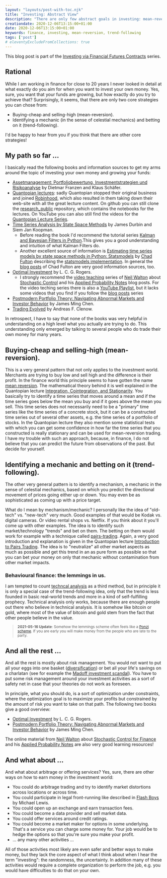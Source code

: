 ```yaml
---
layout: "layouts/post-with-toc.njk"
title: "Investing: Abstract View"
description: "There are only few abstract goals in investing: mean-reversion, trend-following."
creationdate: 2020-12-06T13:15:00+01:00
date: 2020-12-06T13:15:00+01:00
keywords: finance, investing, mean-reversion, trend-following
tags: ['post']
# eleventyExcludeFromCollections: true
---
```


This blog post is part of the [Investing via Financial Futures Contracts](../series-futures-investing) series.

## Rational

While I am working in finance for close to 20 years I never looked in detail at what exactly do you aim for when you want to invest your own
money. Yes, sure, you want that your funds are growing, but how exactly do you try to achieve that? Surprisingly, it seems, that there are only two
core strategies you can chose from:

* Buying-cheap and selling-high (mean-reversion).
* Identifying a mechanic (in the sense of celestial mechanics) and betting on it (trend-following).

I'd be happy to hear from you if you think that there are other core strategies!

## My path so far ...

I basically read the following books and information sources to get my arms around the topic of investing your own money and growing your funds:

* [Assetmanagement: Portfoliobewertung, Investmentstrategien und Risikoanalyse](https://www.amazon.de/-/en/gp/product/379103829X/) by Dietmar Franzen and Klaus Schäfer.
* [Quantopian lectures](https://github.com/quantopian/research_public): sadly Quantopian stopped their original business and joined
  [Robinhood](https://www.benzinga.com/fintech/20/11/18242600/quantopian-joins-robinhood-to-democratize-finance-for-all), which also resulted in them
  taking down their web-site with all the great lecture content. On github you can still clone the
  [research_public](https://github.com/quantopian/research_public) repository, which contains the notebooks for the lectures. On YouTube you can also
  still find the videos for the [Quantopian Lecture Series](https://youtube.com/playlist?list=PLRFLF1OxMm_UL7WUWM31iynp0jMVf_vLW).
* [Time Series Analysis by State Space Methods](https://www.amazon.de/-/en/gp/product/019964117X) by James Durbin and Siem Jan Koopman.
  * Before reading the book I'd recommend the tutorial series [Kalman and Bayesian Filters in
    Python](https://nbviewer.jupyter.org/github/rlabbe/Kalman-and-Bayesian-Filters-in-Python/blob/master/table_of_contents.ipynb).This gives you a good understanding and intuition of what Kalman Filters do.
  * Another excellent source of information is [Estimating time series models by state space methods in Python:
    Statsmodels](http://www.chadfulton.com/research.html) by [Chad Fulton](https://github.com/ChadFulton/fulton_statsmodels_2017) describing the
    [statsmodels implementation](https://www.statsmodels.org/stable/statespace.html#statespace). In general the [blog
    posts](http://www.chadfulton.com/topics.html) of Chad Fulton are very good information sources, too.
* [Optimal Investment](https://www.amazon.de/-/en/L-C-G-Rogers/dp/3642352014) by L. C. G. Rogers.
  * I strongly recommend the [video teaching](https://appliedprobability.blog/category/control-for-finance/page/2/) series of [Neil
    Walton](https://sites.google.com/site/neilwaltonswebsite/home) about [Stochastic
    Control](https://appliedprobability.files.wordpress.com/2020/05/stochastic_control_2020_may.pdf) and his [Applied Probability
    Notes](https://appliedprobability.blog/index) blog posts. For the video teching series there is also a [YouTube
    Playlist](https://www.youtube.com/playlist?list=PLGboZ4litMr_TOwUANH-s-uFnczzy2uuW), but it lacks some videos that you find if you follow the
    [blog posts](https://appliedprobability.blog/category/control-for-finance/page/2/) series
* [Postmodern Portfolio Theory: Navigating Abnormal Markets and Investor Behavior](https://www.amazon.de/-/en/James-Ming-Chen/dp/1137544635) by James Ming Chen.
* [Trading Evolved](https://www.amazon.de/-/en/Andreas-F-Clenow/dp/109198378X) by Andreas F. Clenow.

In retrospect, I have to say that none of the books was very helpful in understanding on a high level what you actually are trying to do. This
understanding only emerged by talking to several people who do trade their own money for many years.

## Buying-cheap and selling-high (mean-reversion).

This is a very general pattern that not only applies to the investment world. Merchants are trying to buy low and sell high and the difference is
their profit. In the finance world this principle seems to have gotten the name [mean
reversion](https://en.wikipedia.org/wiki/Mean_reversion_(finance)). The mathematical theory behind it is well explained in the Quantopian lecture
[Integration, Cointegration, and
Stationarity](https://nbviewer.jupyter.org/github/quantopian/research_public/blob/master/notebooks/lectures/Integration_Cointegration_and_Stationarity/notebook.ipynb). You
basically try to identify a time series that moves around a mean and if the time series goes below the mean you buy and if it goes above the mean you
sell. This time series does not necessarily need to be a "primary" time series like the time series of a concrete stock, but it can be a constructed
time series out of several other assets, e.g. the time series of a portfolio of stocks. In the Quantopian lecture they also mention some statistical
tests with which you can get some confidence in how far the time series that you constructed is really stationary and can be used for mean-reversion
trading. I have my trouble with such an approach, because, in finance, I do not believe that you can predict the future from observations of the
past. But decide for yourself.

## Identifying a mechanic and betting on it (trend-following).

The other very general pattern is to identify a mechanism, a mechanic in the sense of celestial mechanics, based on which you predict the directional
movement of prices going either up or down. You may even be as sophisticated as coming up with a price target.

What do I mean by mechanism/mechanic? I personally like the idea of "old-tech" vs. "new-tech" very much. Good examples of that would be Kodak
vs. digital cameras. Or video rental shops vs. Netflix. If you think about it you'll come up with other examples. The idea is to identify such
market/technology "trends" and bet on them. The betting on them would work for example with a technique called
[pairs-trading](https://en.wikipedia.org/wiki/Pairs_trade). Again, a very good introduction and explanation is given in the Quantopian lecture
[Introduction to Pairs
Trading](https://nbviewer.jupyter.org/github/quantopian/research_public/blob/master/notebooks/lectures/Introduction_to_Pairs_Trading/notebook.ipynb). The
idea is to "neutralize" all other market aspects as much as possible and get this trend in an as pure form as possible so that you can bet your money
on only that mechanic without contamination from other market impacts.

### Behavioural finance: the lemmings in us.

I am tempted to count [techncal analysis](https://en.wikipedia.org/wiki/Technical_analysis) as a third method, but in principle it is only a special
case of the trend-following idea, only that the trend is less founded in basic real-world trends and more in a kind of self-fulfilling
prophecy. Technical analysis only works, because there are enough people out there who believe in technical analysis. It is somehow like bitcoin or
gold, where most of the value of bitcoin and gold stem from the fact that other people believe in the value.

> <span style="font-size:smaller"> **2021-05-16 Update**: Somehow the lemmings scheme often feels like a [Ponzi
> scheme](https://en.wikipedia.org/wiki/Ponzi_scheme). If you are early you will make money from the people who are late to the party.</span>

## And all the rest ...

And all the rest is mostly about risk management. You would not want to put all your eggs into one basket
([diversification](https://en.wikipedia.org/wiki/Diversification_(finance))) or bet all your life's savings on a charlatan (see for example the
[Madoff investment scandal](https://en.wikipedia.org/wiki/Madoff_investment_scandal)). You have to put some risk management around your investment
activities as a sort of safety net in case that your theories do not work as foreseen.

In principle, what you should do, is a sort of optimization under constraints, where the optimization goal is to maximize your profits but constrained
by the amount of risk you want to take on that path. The following two books give a good overview:

* [Optimal Investment](https://www.amazon.de/-/en/L-C-G-Rogers/dp/3642352014) by L. C. G. Rogers.
* [Postmodern Portfolio Theory: Navigating Abnormal Markets and Investor Behavior](https://www.amazon.de/-/en/James-Ming-Chen/dp/1137544635) by James Ming Chen.

The online material from [Neil Walton](https://sites.google.com/site/neilwaltonswebsite/home) about [Stochastic Control for
Finance](https://www.youtube.com/playlist?list=PLGboZ4litMr_TOwUANH-s-uFnczzy2uuW) and his [Applied Probability
Notes](https://appliedprobability.blog/index/) are also very good learning resources!


## And what about ...

And what about arbitrage or offering services? Yes, sure, there are other ways on how to earn money in the investment world:

* You could do arbitrage trading and try to identify market distortions across locations or across time.
* You could participate in legal front-running like described in [Flash Boys](https://www.amazon.de/-/en/Michael-Lewis/dp/0393351599) by Michael Lewis.
* You could open up an exchange and earn transaction fees.
* You could become a data provider and sell market data.
* You could offer services around credit ratings.
* You could become a market maker for options in some underlying. That's a service you can charge some money for. Your job would be to hedge the
  options so that you're sure you make your profit.
* ... any many other activities ...

All of those activities most likely are even safer and better ways to make money, but they lack the core aspect of what I think about when I hear the
term "investing": the randomness, the uncertainty. In addition many of these activities would require a complete organization to perform the job,
e.g. you would have difficulties to do that on your own.
